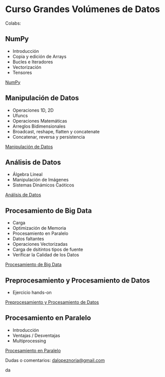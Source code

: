 # Curso Grandes Volúmenes de Datos
Colabs:

## NumPy
- Introducción
- Copia y edición de Arrays
- Bucles e Iteradores
- Vectorización
- Tensores

[NumPy](https://colab.research.google.com/drive/17xLjMQEcCkqCUeVyxlp77g_MRoJASkqy#scrollTo=2bMzPjIEprGa)

## Manipulación de Datos
- Operaciones 1D, 2D
- Ufuncs
- Operaciones Matemáticas
- Arreglos Bidimensionales
- Broadcast, reshape, flatten y concatenate
- Concatenar, reversa y persistencia

[Manipulación de Datos](https://colab.research.google.com/drive/1H6H-MBNdTD6L3slE4rGXHc_nxfLheEPx)

## Análisis de Datos
- Álgebra Lineal
- Manipulación de Imágenes
- Sistemas Dinámicos Caóticos

[Análisis de Datos](https://colab.research.google.com/drive/1cTfbYQS-6YwO5_04M5dT_C2IR6k4bp19)

## Procesamiento de Big Data
- Carga
- Optimización de Memoria
- Procesamiento en Paralelo
- Datos faltantes
- Operaciones Vectorizadas
- Carga de dsitintos tipos de fuente
- Verificar la Calidad de los Datos

[Procesamiento de Big Data](https://colab.research.google.com/drive/1zU1hFIl2eGscPV06Al9rS_nUgxU1TAuH)

## Preprocesamiento y Procesamiento de Datos
- Ejercicio hands-on

[Preprocesamiento y Procesamiento de Datos](https://colab.research.google.com/drive/1kvXFDKHivuU0EUyhcMN_YGEkJNQLVOCN)


## Procesamiento en Paralelo
- Introducción
- Ventajas / Desventajas
- Multiprocessing

[Procesamiento en Paralelo](https://colab.research.google.com/drive/1YW0vcrtkSWIIFCjZmz-Fhn8nzuBKx0g7)

Dudas o comentarios: dalopeznoria@gmail.com


da
